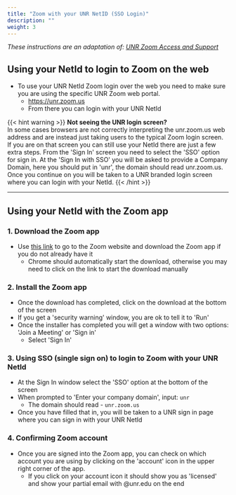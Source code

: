 ```yaml
---
title: "Zoom with your UNR NetID (SSO Login)"
description: ""
weight: 3
---
```


*These instructions are an adaptation of: [UNR Zoom Access and Support](https://unr.teamdynamix.com/TDClient/2684/Portal/Requests/ServiceDet?ID=46666)*

## Using your NetId to login to Zoom on the web
- To use your UNR NetId Zoom login over the web you need to make sure you are using the specific UNR Zoom web portal.
    - https://unr.zoom.us
    - From there you can login with your UNR NetId

{{< hint warning >}}
**Not seeing the UNR login screen?**\
In some cases browsers are not correctly interpreting the unr.zoom.us web address and are instead just taking users to the typical Zoom login screen. If you are on that screen you can still use your NetId there are just a few extra steps. From the 'Sign In' screen you need to select the 'SSO' option for sign in. At the 'Sign In with SSO' you will be asked to provide a Company Domain, here you should put in 'unr', the domain should read unr.zoom.us. Once you continue on you will be taken to a UNR branded login screen where you can login with your NetId.
{{< /hint >}}

---

## Using your NetId with the Zoom app

### 1. Download the Zoom app
- Use [this link](https://zoom.us/support/download) to go to the Zoom website and download the Zoom app if you do not already have it
    - Chrome should automatically start the download, otherwise you may need to click on the link to start the download manually

### 2. Install the Zoom app
- Once the download has completed, click on the download at the bottom of the screen
- If you get a 'security warning' window, you are ok to tell it to 'Run'
- Once the installer has completed you will get a window with two options: 'Join a Meeting' or 'Sign in'
    - Select 'Sign In'

### 3. Using SSO (single sign on) to login to Zoom with your UNR NetId
- At the Sign In window select the 'SSO' option at the bottom of the screen
- When prompted to 'Enter your company domain', input: `unr`
    - The domain should read - `unr.zoom.us`
- Once you have filled that in, you will be taken to a UNR sign in page where you can sign in with your UNR NetId

### 4. Confirming Zoom account
- Once you are signed into the Zoom app, you can check on which account you are using by clicking on the 'account' icon in the upper right corner of the app.
    - If you click on your account icon it should show you as 'licensed' and show your partial email with @unr.edu on the end
